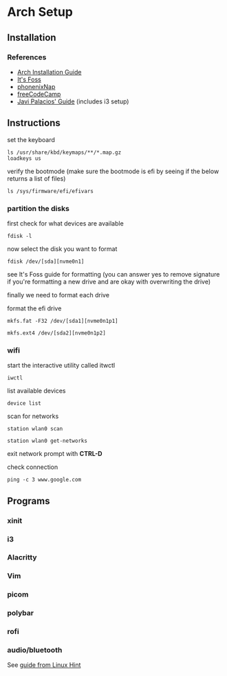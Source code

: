 # Arch Setup

## Installation

### References

* [Arch Installation Guide](https://wiki.archlinux.org/title/installation_guide)
* [It's Foss](https://itsfoss.com/install-arch-linux/)
* [phonenixNap](https://phoenixnap.com/kb/arch-linux-install)
* [freeCodeCamp](https://www.freecodecamp.org/news/how-to-install-arch-linux/)
* [Javi Palacios' Guide](https://gist.github.com/fjpalacios/441f2f6d27f25ee238b9bfcb068865db) (includes i3 setup)

## Instructions

set the keyboard

```
ls /usr/share/kbd/keymaps/**/*.map.gz
loadkeys us
```

verify the bootmode (make sure the bootmode is efi by seeing if the below returns a list of files)

```
ls /sys/firmware/efi/efivars
```

### partition the disks

first check for what devices are available

```
fdisk -l
```
now select the disk you want to format

```
fdisk /dev/[sda][nvme0n1]
```

see It's Foss guide for formatting (you can answer yes to remove signature if you're formatting a new drive and are okay with overwriting the drive)

finally we need to format each drive

format the efi drive

````
mkfs.fat -F32 /dev/[sda1][nvme0n1p1]
````

```
mkfs.ext4 /dev/[sda2][nvme0n1p2]
```

### wifi

start the interactive utility called itwctl

```
iwctl
```

list available devices
```
device list
```

scan for networks
```
station wlan0 scan

station wlan0 get-networks
```

exit network prompt with **CTRL-D**

check connection

```
ping -c 3 www.google.com
```

## Programs

### xinit

### i3

### Alacritty

### Vim

### picom

### polybar

### rofi

### audio/bluetooth

See [guide from Linux Hint](https://linuxhint.com/configure_bluetooth_arch_linux/)
